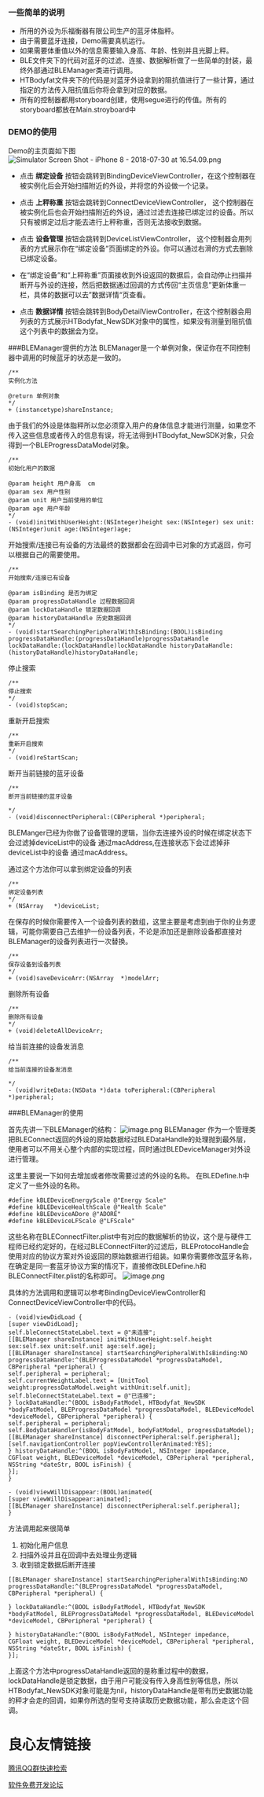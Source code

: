  ### 一些简单的说明
 - 所用的外设为乐福衡器有限公司生产的蓝牙体脂秤。
 - 由于需要蓝牙连接，Demo需要真机运行。
 - 如果需要体重值以外的信息需要输入身高、年龄、性别并且光脚上秤。
 - BLE文件夹下的代码对蓝牙的过滤、连接、数据解析做了一些简单的封装，最终外部通过BLEManager类进行调用。
 - HTBodyfat文件夹下的代码是对蓝牙外设拿到的阻抗值进行了一些计算，通过指定的方法传入阻抗值后你将会拿到对应的数据。
 - 所有的控制器都用storyboard创建，使用segue进行的传值。所有的storyboard都放在Main.stroyboard中
 
 ### DEMO的使用
 Demo的主页面如下图
 ![Simulator Screen Shot - iPhone 8 - 2018-07-30 at 16.54.09.png](https://upload-images.jianshu.io/upload_images/3340980-77711ad721df2036.png?imageMogr2/auto-orient/strip%7CimageView2/2/w/1240)
 
 
 - 点击 **绑定设备** 按钮会跳转到BindingDeviceViewController，在这个控制器在被实例化后会开始扫描附近的外设，并将您的外设做一个记录。
 
 - 点击 **上秤称重** 按钮会跳转到ConnectDeviceViewController， 这个控制器在被实例化后也会开始扫描附近的外设，通过过滤去连接已绑定过的设备。所以只有被绑定过后才能去进行上秤称重，否则无法接收到数据。
 
 - 点击 **设备管理** 按钮会跳转到DeviceListViewController， 这个控制器会用列表的方式展示你在“绑定设备”页面绑定的外设。你可以通过右滑的方式去删除已绑定设备。
 
 - 在“绑定设备”和“上秤称重”页面接收到外设返回的数据后，会自动停止扫描并断开与外设的连接，然后把数据通过回调的方式传回“主页信息”更新体重一栏，具体的数据可以去”数据详情“页查看。
 
 - 点击 **数据详情** 按钮会跳转到BodyDetailViewController，在这个控制器会用列表的方式展示HTBodyfat_NewSDK对象中的属性，如果没有测量到阻抗值这个列表中的数据会为空。
 
 ###BLEManager提供的方法
 BLEManager是一个单例对象，保证你在不同控制器中调用的时候蓝牙的状态是一致的。
 
 ```
 /**
 实例化方法
 
 @return 单例对象
 */
 + (instancetype)shareInstance;
 
 ```
 由于我们的外设是体脂秤所以您必须穿入用户的身体信息才能进行测量，如果您不传入这些信息或者传入的信息有误，将无法得到HTBodyfat_NewSDK对象，只会得到一个BLEProgressDataModel对象。
 
 ```
 /**
 初始化用户的数据
 
 @param height 用户身高  cm
 @param sex 用户性别
 @param unit 用户当前使用的单位
 @param age 用户年龄
 */
 - (void)initWithUserHeight:(NSInteger)height sex:(NSInteger) sex unit:(NSInteger)unit age:(NSInteger)age;
 ```
 
 开始搜索/连接已有设备的方法最终的数据都会在回调中已对象的方式返回，你可以根据自己的需要使用。
 ```
 /**
 开始搜索/连接已有设备
 
 @param isBinding 是否为绑定
 @param progressDataHandle 过程数据回调
 @param lockDataHandle 锁定数据回调
 @param historyDataHandle 历史数据回调
 */
 - (void)startSearchingPeripheralWithIsBinding:(BOOL)isBinding progressDataHandle:(progressDataHandle)progressDataHandle lockDataHandle:(lockDataHandle)lockDataHandle historyDataHandle:(historyDataHandle)historyDataHandle;
 ```
 
 停止搜索
 ```
 /**
 停止搜索
 */
 - (void)stopScan;
 
 ```
 
 重新开启搜索
 ```
 /**
 重新开启搜索
 */
 - (void)reStartScan;
 ```
 
 断开当前链接的蓝牙设备
 ```
 /**
 断开当前链接的蓝牙设备
 
 */
 - (void)disconnectPeripheral:(CBPeripheral *)peripheral;
 ```
 
 BLEManger已经为你做了设备管理的逻辑，当你去连接外设的时候在绑定状态下会过滤掉deviceList中的设备 通过macAddress,在连接状态下会过滤掉非deviceList中的设备 通过macAddress。
 
 通过这个方法你可以拿到绑定设备的列表
 ```
 /**
 绑定设备列表
 */
 + (NSArray   *)deviceList;
 ```
 
 在保存的时候你需要传入一个设备列表的数组，这里主要是考虑到由于你的业务逻辑，可能你需要自己去维护一份设备列表，不论是添加还是删除设备都直接对BLEManager的设备列表进行一次替换。
 ```
 /**
 保存设备到设备列表
 */
 + (void)saveDeviceArr:(NSArray  *)modelArr;
 ```
 
 删除所有设备
 ```
 /**
 删除所有设备
 */
 + (void)deleteAllDeviceArr;
 ```
 
 给当前连接的设备发消息
 ```
 /**
 给当前连接的设备发消息
 
 */
 - (void)writeData:(NSData *)data toPeripheral:(CBPeripheral *)peripheral;
 ```
 
 ###BLEManager的使用
 
 首先先讲一下BLEManager的结构：
 ![image.png](https://upload-images.jianshu.io/upload_images/3340980-98f0ce7eafb6acb5.png?imageMogr2/auto-orient/strip%7CimageView2/2/w/1240)
 BLEManager 作为一个管理类把BLEConnect返回的外设的原始数据经过BLEDataHandle的处理抛到最外层，使用者可以不用关心整个内部的实现过程，同时通过BLEDeviceManager对外设进行管理。
 
 这里主要说一下如何去增加或者修改需要过滤的外设的名称。
 在BLEDefine.h中定义了一些外设的名称。
 ```
 #define kBLEDeviceEnergyScale @"Energy Scale"
 #define kBLEDeviceHealthScale @"Health Scale"
 #define kBLEDeviceADore @"ADORE"
 #define kBLEDeviceLFScale @"LFScale"
 ```
 这些名称在BLEConnectFilter.plist中有对应的数据解析的协议，这个是与硬件工程师已经约定好的，在经过BLEConnectFilter的过滤后，BLEProtocoHandle会使用对应的协议方案对外设返回的原始数据进行组装。如果你需要修改蓝牙名称，在确定是同一套蓝牙协议方案的情况下，直接修改BLEDefine.h和BLEConnectFilter.plist的名称即可。
 ![image.png](https://upload-images.jianshu.io/upload_images/3340980-9e68d8e5c0f6ce90.png?imageMogr2/auto-orient/strip%7CimageView2/2/w/1240)
 
 具体的方法调用和逻辑可以参考BindingDeviceViewController和ConnectDeviceViewController中的代码。
 
 ```
 - (void)viewDidLoad {
 [super viewDidLoad];
 self.bleConnectStateLabel.text = @"未连接";
 [[BLEManager shareInstance] initWithUserHeight:self.height sex:self.sex unit:self.unit age:self.age];
 [[BLEManager shareInstance] startSearchingPeripheralWithIsBinding:NO progressDataHandle:^(BLEProgressDataModel *progressDataModel, CBPeripheral *peripheral) {
 self.peripheral = peripheral;
 self.currentWeightLabel.text = [UnitTool weight:progressDataModel.weight withUnit:self.unit];
 self.bleConnectStateLabel.text = @"已连接";
 } lockDataHandle:^(BOOL isBodyFatModel, HTBodyfat_NewSDK *bodyFatModel, BLEProgressDataModel *progressDataModel, BLEDeviceModel *deviceModel, CBPeripheral *peripheral) {
 self.peripheral = peripheral;
 self.BodyDataHandler(isBodyFatModel, bodyFatModel, progressDataModel);
 [[BLEManager shareInstance] disconnectPeripheral:self.peripheral];
 [self.navigationController popViewControllerAnimated:YES];
 } historyDataHandle:^(BOOL isBodyFatModel, NSInteger impedance, CGFloat weight, BLEDeviceModel *deviceModel, CBPeripheral *peripheral, NSString *dateStr, BOOL isFinish) {
 }];
 }
 
 - (void)viewWillDisappear:(BOOL)animated{
 [super viewWillDisappear:animated];
 [[BLEManager shareInstance] disconnectPeripheral:self.peripheral];
 }
 ```
 方法调用起来很简单
 1. 初始化用户信息
 2. 扫描外设并且在回调中去处理业务逻辑
 3. 收到锁定数据后断开连接
 
 ```
 [[BLEManager shareInstance] startSearchingPeripheralWithIsBinding:NO progressDataHandle:^(BLEProgressDataModel *progressDataModel, CBPeripheral *peripheral) {
 
 } lockDataHandle:^(BOOL isBodyFatModel, HTBodyfat_NewSDK *bodyFatModel, BLEProgressDataModel *progressDataModel, BLEDeviceModel *deviceModel, CBPeripheral *peripheral) {
 
 } historyDataHandle:^(BOOL isBodyFatModel, NSInteger impedance, CGFloat weight, BLEDeviceModel *deviceModel, CBPeripheral *peripheral, NSString *dateStr, BOOL isFinish) {
 }];
 ```
 上面这个方法中progressDataHandle返回的是称重过程中的数据，lockDataHandle是锁定数据，由于用户可能没有传入身高性别等信息，所以HTBodyfat_NewSDK对象可能是为nil，historyDataHandle是带有历史数据功能的秤才会走的回调，如果你所选的型号支持读取历史数据功能，那么会走这个回调。
 
 
 
 
 


 # 良心友情链接

[腾讯QQ群快速检索](http://u.720life.cn/s/8cf73f7c)

[软件免费开发论坛](http://u.720life.cn/s/bbb01dc0)